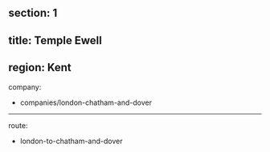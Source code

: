 section: 1
----
title: Temple Ewell
----
region: Kent
----
company:
- companies/london-chatham-and-dover
----
route:
- london-to-chatham-and-dover
